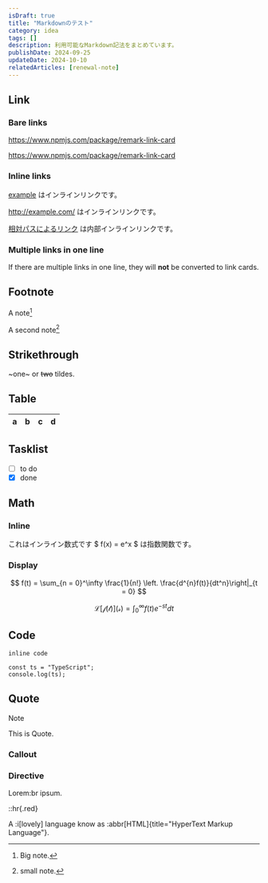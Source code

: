 ```yaml
---
isDraft: true
title: "Markdownのテスト"
category: idea
tags: []
description: 利用可能なMarkdown記法をまとめています。
publishDate: 2024-09-25
updateDate: 2024-10-10
relatedArticles: [renewal-note]
---
```


## Link

### Bare links

https://www.npmjs.com/package/remark-link-card

<https://www.npmjs.com/package/remark-link-card>

### Inline links

[example](http://example.com/) はインラインリンクです。

http://example.com/ はインラインリンクです。

[相対パスによるリンク](/blog/articles/renewal-note) は内部インラインリンクです。

### Multiple links in one line

If there are multiple links in one line, they will **not** be converted to link cards.

## Footnote

A note[^1]

A second note[^2]

[^1]: Big note.
[^2]: small note.

## Strikethrough

~one~ or ~~two~~ tildes.

## Table

| a   | b   |   c |  d  |
| --- | :-- | --: | :-: |

## Tasklist

- [ ] to do
- [x] done

## Math

### Inline

これはインライン数式です $ f(x) = e^x $ は指数関数です。

### Display

$$
f(t) = \sum_{n = 0}^\infty \frac{1}{n!} \left. \frac{d^{n}f(t)}{dt^n}\right|_{t = 0}
$$

$$
\mathcal{L[f(t)](s)} = \int_0^\infty f(t)e^{-st} dt
$$

## Code

`inline code`

```ts:outline
const ts = "TypeScript";
console.log(ts);
```

## Quote

> [!NOTE]
> This
> is
> Quote.

### Callout

### Directive

Lorem:br
ipsum.

::hr{.red}

A :i[lovely] language know as :abbr[HTML]{title="HyperText Markup Language"}.
